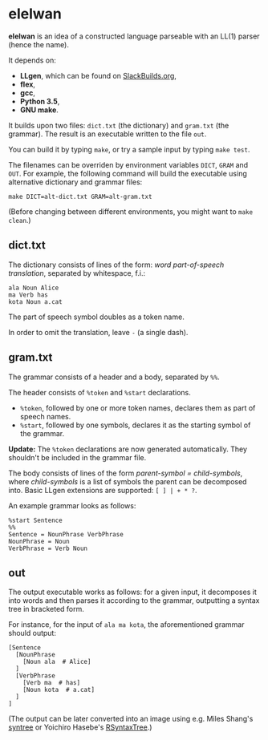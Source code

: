 # elelwan

**elelwan** is an idea of a constructed language parseable with an LL(1) parser (hence the name).

It depends on:
* **LLgen**, which can be found on [SlackBuilds.org](https://slackbuilds.org/repository/13.37/development/LLgen/),
* **flex**,
* **gcc**,
* **Python 3.5**,
* **GNU make**.

It builds upon two files: `dict.txt` (the dictionary) and `gram.txt` (the grammar). The result is an executable written to the file `out`.

You can build it by typing `make`, or try a sample input by typing `make test`.

The filenames can be overriden by environment variables `DICT`, `GRAM` and `OUT`. For example, the following command will build the executable using alternative dictionary and grammar files:

```
make DICT=alt-dict.txt GRAM=alt-gram.txt
```

(Before changing between different environments, you might want to `make clean`.)

## dict.txt

The dictionary consists of lines of the form: *word part-of-speech translation*, separated by whitespace, f.i.:

```
ala Noun Alice
ma Verb has
kota Noun a.cat
```

The part of speech symbol doubles as a token name.

In order to omit the translation, leave `-` (a single dash).

## gram.txt

The grammar consists of a header and a body, separated by `%%`.

The header consists of `%token` and `%start` declarations.
* `%token`, followed by one or more token names, declares them as part of speech names.
* `%start`, followed by one symbols, declares it as the starting symbol of the grammar.

**Update:** The `%token` declarations are now generated automatically. They shouldn't be included in the grammar file.

The body consists of lines of the form *parent-symbol = child-symbols*, where *child-symbols* is a list of symbols the parent can be decomposed into. Basic LLgen extensions are supported: `[ ] | + * ?`.

An example grammar looks as follows:

```
%start Sentence
%%
Sentence = NounPhrase VerbPhrase
NounPhrase = Noun
VerbPhrase = Verb Noun
```

## out

The output executable works as follows: for a given input, it decomposes it into words and then parses it according to the grammar, outputting a syntax tree in bracketed form.

For instance, for the input of `ala ma kota`, the aforementioned grammar should output:

```
[Sentence
  [NounPhrase
    [Noun ala  # Alice]
  ]
  [VerbPhrase
    [Verb ma  # has]
    [Noun kota  # a.cat]
  ]
]
```

(The output can be later converted into an image using e.g. Miles Shang's [syntree](http://mshang.ca/syntree/) or Yoichiro Hasebe's [RSyntaxTree](http://www.yohasebe.com/rsyntaxtree/).)
